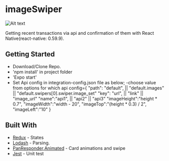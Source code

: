 # imageSwiper

![Alt text](https://i.ibb.co/gZLKTDG/Simulator-Screen-Shot-i-Phone-11-2020-11-29-at-13-18-45.png)

Getting recent transactions via api and confirmation of them with React Native(react-native: 0.59.9).

## Getting Started

* Download/Clone Repo.
* 'npm install' in project folder
* 'Expo start'  
* Set Api config in integration-config.json file as below;
-choose value from options for which api
config={
  "path": "default", ||  "default.images" || "default.swipers[0].swiper.image_set"
  "key": "url",   || "link"  ||  "image_url"
  "name":"api1",   ||  "api2"  ||  "api3"
  "imageHeight":"height * 0.7",
  "imageWidth":"width - 20",
  "imageTop":"(height * 0.3) / 2",
  "imageLeft":"10"
}


## Built With

* [Redux](https://reactnavigation.org/) - States
* [Lodash](https://lodash.com/) - Parsing.
* [PanResponder,Animated](react-native) - Card animations and swipe
* [Jest](https://jestjs.io/) - Unit test
